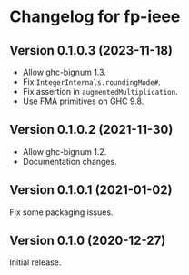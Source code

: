 # Changelog for fp-ieee

## Version 0.1.0.3 (2023-11-18)

* Allow ghc-bignum 1.3.
* Fix `IntegerInternals.roundingMode#`.
* Fix assertion in `augmentedMultiplication`.
* Use FMA primitives on GHC 9.8.

## Version 0.1.0.2 (2021-11-30)

* Allow ghc-bignum 1.2.
* Documentation changes.

## Version 0.1.0.1 (2021-01-02)

Fix some packaging issues.

## Version 0.1.0 (2020-12-27)

Initial release.
